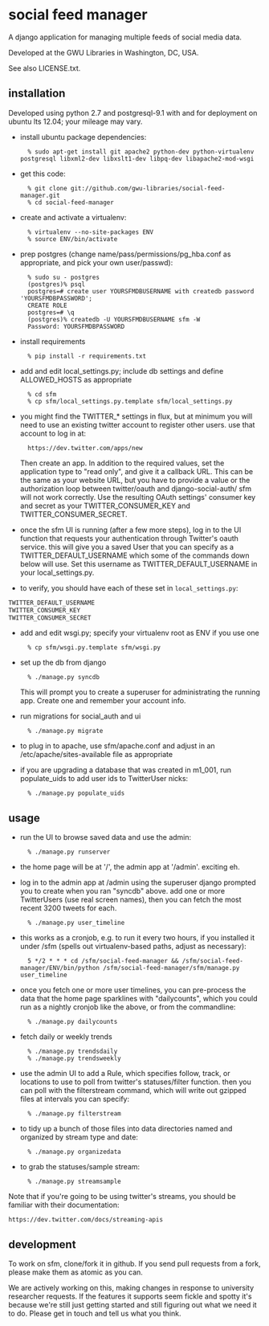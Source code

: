 social feed manager
===================

A django application for managing multiple feeds of social media data.

Developed at the GWU Libraries in Washington, DC, USA.

See also LICENSE.txt.


installation
------------

Developed using python 2.7 and postgresql-9.1 with and for deployment
on ubuntu lts 12.04; your mileage may vary.

* install ubuntu package dependencies:
        
        % sudo apt-get install git apache2 python-dev python-virtualenv postgresql libxml2-dev libxslt1-dev libpq-dev libapache2-mod-wsgi

* get this code:

        % git clone git://github.com/gwu-libraries/social-feed-manager.git
        % cd social-feed-manager

* create and activate a virtualenv:
  
        % virtualenv --no-site-packages ENV
        % source ENV/bin/activate
    
* prep postgres (change name/pass/permissions/pg_hba.conf as appropriate, and pick your own user/passwd):
    
        % sudo su - postgres
        (postgres)% psql
        postgres=# create user YOURSFMDBUSERNAME with createdb password 'YOURSFMDBPASSWORD';
        CREATE ROLE
        postgres=# \q
        (postgres)% createdb -U YOURSFMDBUSERNAME sfm -W
        Password: YOURSFMDBPASSWORD

* install requirements

        % pip install -r requirements.txt

* add and edit local_settings.py; include db settings and define
ALLOWED_HOSTS as appropriate

        % cd sfm
        % cp sfm/local_settings.py.template sfm/local_settings.py

* you might find the TWITTER_* settings in flux, but at minimum you will
need to use an existing twitter account to register other users.  use that
account to log in at:

        https://dev.twitter.com/apps/new

    Then create an app.  In addition to the required values, set
    the application type to "read only", and give it a callback URL.
    This can be the same as your website URL, but you have to provide
    a value or the authorization loop between twitter/oauth and
    django-social-auth/ sfm will not work correctly.  Use the resulting
    OAuth settings' consumer key and secret as your TWITTER_CONSUMER_KEY
    and TWITTER_CONSUMER_SECRET.

* once the sfm UI is running (after a few more steps), log in to the
UI function that requests your authentication through Twitter's oauth
service.  this will give you a saved User that you can specify as a
TWITTER_DEFAULT_USERNAME which some of the commands down below will use.
Set this username as TWITTER_DEFAULT_USERNAME in your local_settings.py.

* to verify, you should have each of these set in ```local_settings.py```:

```python
TWITTER_DEFAULT_USERNAME 
TWITTER_CONSUMER_KEY
TWITTER_CONSUMER_SECRET
```

* add and edit wsgi.py; specify your virtualenv root as ENV if you use one

        % cp sfm/wsgi.py.template sfm/wsgi.py

* set up the db from django

        % ./manage.py syncdb

    This will prompt you to create a superuser for administrating the
    running app.  Create one and remember your account info.

* run migrations for social_auth and ui

        % ./manage.py migrate

* to plug in to apache, use sfm/apache.conf and adjust in an 
  /etc/apache/sites-available file as appropriate

* if you are upgrading a database that was created in m1_001,
  run populate_uids to add user ids to TwitterUser nicks:

        % ./manage.py populate_uids


usage
-----

* run the UI to browse saved data and use the admin:

        % ./manage.py runserver

* the home page will be at '/', the admin app at '/admin'. exciting eh.

* log in to the admin app at /admin using the superuser django prompted
you to create when you ran "syncdb" above.  add one or more TwitterUsers
(use real screen names), then you can fetch the most recent 3200 tweets
for each.

        % ./manage.py user_timeline

* this works as a cronjob, e.g. to run it every two hours, if you installed
it under /sfm (spells out virtualenv-based paths, adjust as necessary):

        5 */2 * * * cd /sfm/social-feed-manager && /sfm/social-feed-manager/ENV/bin/python /sfm/social-feed-manager/sfm/manage.py user_timeline

* once you fetch one or more user timelines, you can pre-process the
data that the home page sparklines with "dailycounts", which you could run as
a nightly cronjob like the above, or from the commandline:

        % ./manage.py dailycounts

* fetch daily or weekly trends

        % ./manage.py trendsdaily
        % ./manage.py trendsweekly

* use the admin UI to add a Rule, which specifies follow, track, or locations
to use to poll from twitter's statuses/filter function. then you can poll
with the filterstream command, which will write out gzipped files at intervals
you can specify:

        % ./manage.py filterstream

* to tidy up a bunch of those files into data directories named and organized
by stream type and date:

        % ./manage.py organizedata

* to grab the statuses/sample stream:

        % ./manage.py streamsample

Note that if you're going to be using twitter's streams, you should be 
familiar with their documentation:

    https://dev.twitter.com/docs/streaming-apis



development
-----------

To work on sfm, clone/fork it in github.  If you send pull requests from
a fork, please make them as atomic as you can.

We are actively working on this, making changes in response to university
researcher requests.  If the features it supports seem fickle and spotty
it's because we're still just getting started and still figuring out
what we need it to do.  Please get in touch and tell us what you think.
